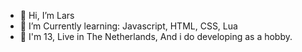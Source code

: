 - 👋 Hi, I’m Lars
- 👀 I’m Currently learning: Javascript, HTML, CSS, Lua
- 🌱 I'm 13, Live in The Netherlands, And i do developing as a hobby.
